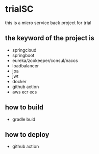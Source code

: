 # trialSC
this is a micro service back project for trial

## the keyword of the project is 
- springcloud
- springboot
- eureka/zookeeper/consul/nacos
- loadbalancer
- jpa
- jwt
- docker
- github action
- aws ecr ecs
## how to build
- gradle buid

## how to deploy
- github action
  
